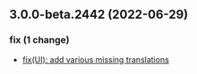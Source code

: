 ## 3.0.0-beta.2442 (2022-06-29)

### fix (1 change)

- [fix(UI): add various missing translations](QuickBox/development/v3-development@bd4395a806d15534b4730f506d87c6a66ab7b56e)

